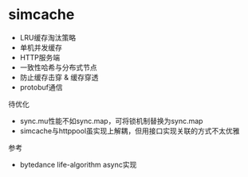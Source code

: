 # simcache

* LRU缓存淘汰策略
* 单机并发缓存
* HTTP服务端
* 一致性哈希与分布式节点
* 防止缓存击穿 & 缓存穿透
* protobuf通信






待优化

* sync.mu性能不如sync.map，可将锁机制替换为sync.map
* simcache与httppool虽实现上解耦，但用接口实现关联的方式不太优雅



参考

* bytedance life-algorithm async实现
